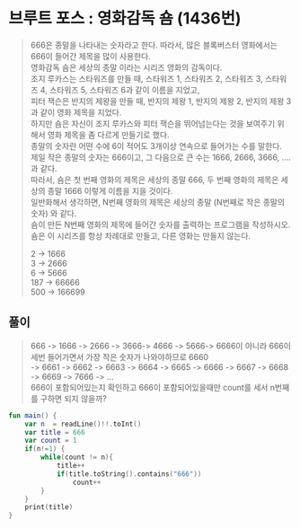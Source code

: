 # 브루트 포스 : 영화감독 숌 (1436번)
> 666은 종말을 나타내는 숫자라고 한다. 따라서, 많은 블록버스터 영화에서는 666이 들어간 제목을 많이 사용한다.   
> 영화감독 숌은 세상의 종말 이라는 시리즈 영화의 감독이다.   
> 조지 루카스는 스타워즈를 만들 때, 스타워즈 1, 스타워즈 2, 스타워즈 3, 스타워즈 4, 스타워즈 5, 스타워즈 6과 같이 이름을 지었고,   
> 피터 잭슨은 반지의 제왕을 만들 때, 반지의 제왕 1, 반지의 제왕 2, 반지의 제왕 3과 같이 영화 제목을 지었다.   
> 하지만 숌은 자신이 조지 루카스와 피터 잭슨을 뛰어넘는다는 것을 보여주기 위해서 영화 제목을 좀 다르게 만들기로 했다.   
> 종말의 숫자란 어떤 수에 6이 적어도 3개이상 연속으로 들어가는 수를 말한다.   
> 제일 작은 종말의 숫자는 666이고, 그 다음으로 큰 수는 1666, 2666, 3666, .... 과 같다.   
> 따라서, 숌은 첫 번째 영화의 제목은 세상의 종말 666, 두 번째 영화의 제목은 세상의 종말 1666 이렇게 이름을 지을 것이다.   
> 일반화해서 생각하면, N번째 영화의 제목은 세상의 종말 (N번째로 작은 종말의 숫자) 와 같다.   
> 숌이 만든 N번째 영화의 제목에 들어간 숫자를 출력하는 프로그램을 작성하시오. 숌은 이 시리즈를 항상 차례대로 만들고, 다른 영화는 만들지 않는다.   
>   
> 2 -> 1666   
> 3 -> 2666   
> 6 -> 5666   
> 187 -> 66666   
> 500 -> 166699

## 풀이
> 666 -> 1666 -> 2666 -> 3666-> 4666 -> 5666-> 6666이 아니라 666이 세번 들어가면서 가장 작은 숫자가 나와야하므로 6660   
> -> 6661 -> 6662 -> 6663 -> 6664 -> 6665 -> 6666 -> 6667 -> 6668 -> 6669 -> 7666 -> ...   
> 666이 포함되어있는지 확인하고 666이 포함되어있을때만 count를 세서 n번째를 구하면 되지 않을까?
 
```kotlin
fun main() {
    var n  = readLine()!!.toInt()
    var title = 666
    var count = 1
    if(n!=1) {
        while(count != n){
            title++
            if(title.toString().contains("666"))
                count++
        }
    }
    print(title)
}
```
